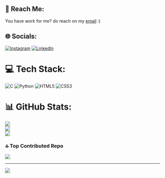 
## 🤙 Reach Me:
You have work for me? do reach on my [email](mailto:raghavdixit.work@outlook.com) :)


## 🌐 Socials:
[![Instagram](https://img.shields.io/badge/Instagram-%23E4405F.svg?logo=Instagram&logoColor=white)](https://instagram.com/raghavdixit2006) [![LinkedIn](https://img.shields.io/badge/LinkedIn-%230077B5.svg?logo=linkedin&logoColor=white)](https://linkedin.com/in/raghavdixit2006) 

# 💻 Tech Stack:
![C](https://img.shields.io/badge/c-%2300599C.svg?style=flat-square&logo=c&logoColor=white) ![Python](https://img.shields.io/badge/python-3670A0?style=flat-square&logo=python&logoColor=ffdd54) ![HTML5](https://img.shields.io/badge/html5-%23E34F26.svg?style=flat-square&logo=html5&logoColor=white) ![CSS3](https://img.shields.io/badge/css3-%231572B6.svg?style=flat-square&logo=css3&logoColor=white)
# 📊 GitHub Stats:
![](https://github-readme-stats.vercel.app/api?username=raghavdixit-2006&theme=dark&hide_border=false&include_all_commits=false&count_private=true)<br/>
![](https://github-readme-streak-stats.herokuapp.com/?user=raghavdixit-2006&theme=dark&hide_border=false)<br/>
![](https://github-readme-stats.vercel.app/api/top-langs/?username=raghavdixit-2006&theme=dark&hide_border=false&include_all_commits=false&count_private=true&layout=compact)


### 🔝 Top Contributed Repo
![](https://github-contributor-stats.vercel.app/api?username=raghavdixit-2006&limit=5&theme=radical&combine_all_yearly_contributions=true)

---
[![](https://visitcount.itsvg.in/api?id=raghavdixit-2006&icon=0&color=0)](https://visitcount.itsvg.in)

<!-- Proudly created with GPRM ( https://gprm.itsvg.in ) -->
